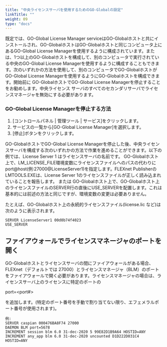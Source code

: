 ```yaml
---
title: "中央ライセンスサーバを使用するためのGO-Globalの設定"
linkTitle: ""
weight: 09
type: "docs"
---
```


既定では、GO-Global License Manager serviceはGO-Globalホストと共にインストールされ、GO-GlobalホストはGO-Globalホストと同じコンピュータ上にあるGO-Global License Managerを使用するように構成されています。または、1つ以上のGO-Globalホストを構成して、別のコンピュータで実行されている中央のGO-Global License Managerを使用するように構成することもできます。次のいずれかの方法を使用して、別のコンピュータでGO-GlobalホストがGO-Global License Managerを使用するようにGO-Globalホストを構成できます。開始前に GO-GlobalホストでGO-Global License Managerを停止することをお勧めします。中央ライセンス サーバのすべてのセカンダリサーバでライセンスマネージャを無効にする必要があります。

### GO-Global License Managerを停止する方法

1. [コントロールパネル | 管理ツール | サービス]をクリックします。
2. サービスの一覧から[GO-Global License Manager]を選択します。
3. [停止]ボタンをクリックします。

GO-GlobalホストでGO-Global License Managerを停止した後、中央ライセンスサーバを構成する次のいずれかの方法で作業を進めることができます。以下の例では、License Server 1 はライセンスサーバの名前です。
GO-Globalホスト上で、LM_LICENSE_FILE環境変数にライセンスファイルへのパスの代わりにport@host(例:27000@LicenseServer1)を指定します。FLEXnet PublisherのLMTOOLS.EXEは、License Server 1のライセンスファイルが正しく読み込まれていることを報告します。
または
GO-Globalホスト上で、GO-Globalホスト上のライセンスファイルのSERVER行の直後にUSE_SERVERを配置します。これは基本的には前述の方法と同じですが、環境変数の変更は必要ありません。

たとえば、GO-Globalホスト上の永続的ライセンスファイル(license.lic など)は次のように表示されます。

```
SERVER LicenseServer1 00d0b74f4023
USE_SERVER
```

## ファイアウォールでライセンスマネージャのポートを開く
GO-Globalホストとライセンスサーバの間にファイアウォールがある場合、FLEXnet（デフォルトでは 27000）とライセンスマネージャ（BLM）のポートをファイアウォールで開く必要があります。ライセンスマネージャの場合は、ライセンスサーバ上のライセンスに特定のポートの

port=<port#> 

を追加します。(特定のポート番号を手動で割り当てない限り、エフェメラルポート番号が使用されます)。

```
例:
SERVER caspian 000476BA8F74 27000
DAEMON BLM port=5678
INCREMENT session blm 6.0 31-dec-2020 5 99E82D1B9A64 HOSTID=ANY
INCREMENT any_app blm 6.0 31-dec-2020 uncounted D1D222D031C4
HOSTID=ANY
```
